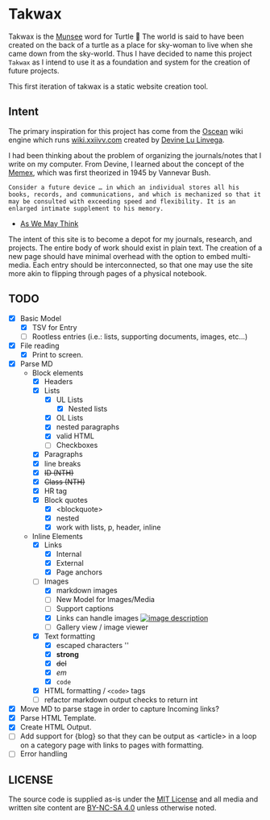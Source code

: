 # Takwax

Takwax is the [Munsee](https://en.wiktionary.org/wiki/takwax) word for Turtle 🐢
The world is said to have been created on the back of a turtle as a place for sky-woman to live when she came down from the sky-world. Thus I have decided to name this project `Takwax` as I intend to use it as a foundation and system for the creation of future projects.

This first iteration of takwax is a static website creation tool.

## Intent

The primary inspiration for this project has come from the [Oscean](https://github.com/XXIIVV/oscean) wiki engine which runs [wiki.xxiivv.com](https://wiki.xxiivv.com/site/home.html) created by [Devine Lu Linvega](https://merveilles.town/@neauoire).

I had been thinking about the problem of organizing the journals/notes that I write on my computer. From Devine, I learned about the concept of the [Memex](https://en.wikipedia.org/wiki/Memex), which was first theorized in 1945 by Vannevar Bush.

```text
Consider a future device … in which an individual stores all his books, records, and communications, and which is mechanized so that it may be consulted with exceeding speed and flexibility. It is an enlarged intimate supplement to his memory.
```

- [As We May Think](https://www.theatlantic.com/magazine/archive/1945/07/as-we-may-think/303881/)

The intent of this site is to become a depot for my journals, research, and projects. The entire body of work should exist in plain text. The creation of a new page should have minimal overhead with the option to embed multi-media. Each entry should be interconnected, so that one may use the site more akin to flipping through pages of a physical notebook.

## TODO

- [x] Basic Model
  - [x] TSV for Entry
  - [ ] Rootless entries (i.e.: lists, supporting documents, images, etc...)
- [x] File reading
  - [x] Print to screen.
- [x] Parse MD
  - Block elements
    - [x] Headers
    - [x] Lists
      - [x] UL Lists
        - [x] Nested lists
      - [x] OL Lists
      - [x] nested paragraphs
      - [x] valid HTML
      - [ ] Checkboxes
    - [x] Paragraphs
    - [x] line breaks
    - [x] ~~ID (NTH)~~
    - [x] ~~Class (NTH)~~
    - [x] HR tag
    - [x] Block quotes
      - [x] \<blockquote>
      - [x] nested
      - [x] work with lists, p, header, inline
  - Inline Elements
    - [x] Links
      - [x] Internal
      - [x] External
      - [x] Page anchors
    - [ ] Images
      - [x] markdown images
      - [ ] New Model for Images/Media
      - [ ] Support captions
      - [x] Links can handle images [![image description](file.png)](link.htm)
      - [ ] Gallery view / image viewer
    - [x] Text formatting
      - [x] escaped characters '\'
      - [x] **strong**
      - [x] ~~del~~
      - [x] *em*
      - [x] `code`
    - [x] HTML formatting / `<code>` tags
    - [ ] refactor markdown output checks to return int
- [x] Move MD to parse stage in order to capture Incoming links?
- [x] Parse HTML Template.
- [x] Create HTML Output.
- [ ] Add support for {blog} so that they can be output as \<article> in a loop on a category page with links to pages with formatting.
- [ ] Error handling

## LICENSE

The source code is supplied as-is under the [MIT License](https://github.com/jamie-tucker/takwax/blob/main/LICENSE) and all media and written site content are [BY-NC-SA 4.0](https://creativecommons.org/licenses/by-nc-sa/4.0/) unless otherwise noted.
